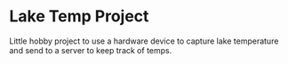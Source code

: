 # Lake Temp Project
 Little hobby project to use a hardware device to capture lake temperature and send to a server to keep track of temps.
